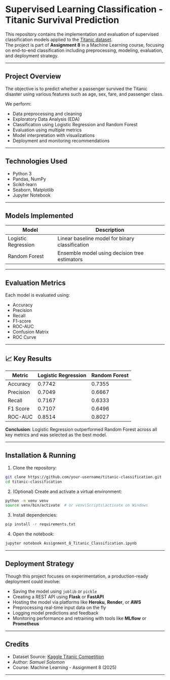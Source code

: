 # Supervised Learning Classification - Titanic Survival Prediction

This repository contains the implementation and evaluation of supervised classification models applied to the [Titanic dataset](https://www.kaggle.com/c/titanic/data).  
The project is part of **Assignment 8** in a Machine Learning course, focusing on end-to-end classification including preprocessing, modeling, evaluation, and deployment strategy.

---

## Project Overview

The objective is to predict whether a passenger survived the Titanic disaster using various features such as age, sex, fare, and passenger class.

We perform:
- Data preprocessing and cleaning
- Exploratory Data Analysis (EDA)
- Classification using Logistic Regression and Random Forest
- Evaluation using multiple metrics
- Model interpretation with visualizations
- Deployment and monitoring recommendations

---

## Technologies Used

- Python 3
- Pandas, NumPy
- Scikit-learn
- Seaborn, Matplotlib
- Jupyter Notebook

---

## Models Implemented

| Model               | Description                                     |
|--------------------|-------------------------------------------------|
| Logistic Regression| Linear baseline model for binary classification |
| Random Forest      | Ensemble model using decision tree estimators   |

---

## Evaluation Metrics

Each model is evaluated using:
- Accuracy
- Precision
- Recall
- F1-score
- ROC-AUC
- Confusion Matrix
- ROC Curve

---

## 📈 Key Results

| Metric     | Logistic Regression | Random Forest |
|------------|---------------------|----------------|
| Accuracy   | 0.7742              | 0.7355         |
| Precision  | 0.7049              | 0.6667         |
| Recall     | 0.7167              | 0.6333         |
| F1 Score   | 0.7107              | 0.6496         |
| ROC-AUC    | 0.8514              | 0.8027         |

**Conclusion**: Logistic Regression outperformed Random Forest across all key metrics and was selected as the best model.

---

## Installation & Running

1. Clone the repository:
```bash
git clone https://github.com/your-username/titanic-classification.git
cd titanic-classification
````

2. (Optional) Create and activate a virtual environment:

```bash
python -m venv venv
source venv/bin/activate  # or venv\Scripts\activate on Windows
```

3. Install dependencies:

```bash
pip install -r requirements.txt
```

4. Open the notebook:

```bash
jupyter notebook Assignment_8_Titanic_Classification.ipynb
```

---

## Deployment Strategy

Though this project focuses on experimentation, a production-ready deployment could involve:

* Saving the model using `joblib` or `pickle`
* Creating a REST API using **Flask** or **FastAPI**
* Hosting the model via platforms like **Heroku**, **Render**, or **AWS**
* Preprocessing real-time input data on the fly
* Logging model predictions and feedback
* Monitoring performance and retraining with tools like **MLflow** or **Prometheus**

---

## Credits

* Dataset Source: [Kaggle Titanic Competition](https://www.kaggle.com/c/titanic/data)
* Author: *Samuel Solomon*
* Course: Machine Learning - Assignment 8 (2025)

---
